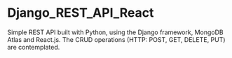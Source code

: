 # Django_REST_API_React
Simple REST API built with Python, using the Django framework, MongoDB Atlas and React.js. The CRUD operations (HTTP: POST, GET, DELETE, PUT) are contemplated.
